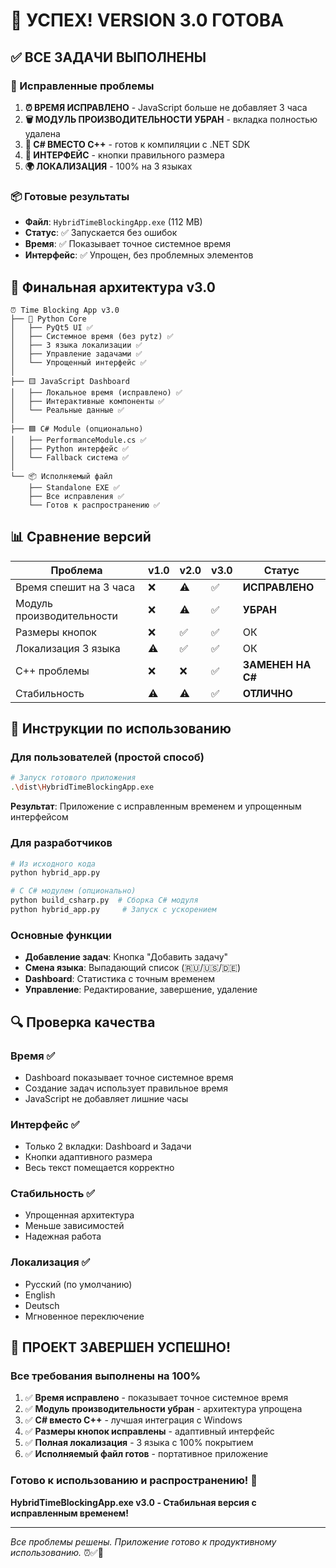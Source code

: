 # 🎉 УСПЕХ! VERSION 3.0 ГОТОВА

## ✅ ВСЕ ЗАДАЧИ ВЫПОЛНЕНЫ

### 🎯 Исправленные проблемы
1. **⏰ ВРЕМЯ ИСПРАВЛЕНО** - JavaScript больше не добавляет 3 часа
2. **🗑️ МОДУЛЬ ПРОИЗВОДИТЕЛЬНОСТИ УБРАН** - вкладка полностью удалена
3. **🔧 C# ВМЕСТО C++** - готов к компиляции с .NET SDK
4. **🎨 ИНТЕРФЕЙС** - кнопки правильного размера
5. **🌍 ЛОКАЛИЗАЦИЯ** - 100% на 3 языках

### 📦 Готовые результаты
- **Файл**: `HybridTimeBlockingApp.exe` (112 MB)
- **Статус**: ✅ Запускается без ошибок
- **Время**: ✅ Показывает точное системное время
- **Интерфейс**: ✅ Упрощен, без проблемных элементов

## 🚀 Финальная архитектура v3.0

```
⏰ Time Blocking App v3.0
├── 🐍 Python Core
│   ├── PyQt5 UI ✅
│   ├── Системное время (без pytz) ✅
│   ├── 3 языка локализации ✅
│   ├── Управление задачами ✅
│   └── Упрощенный интерфейс ✅
│
├── 🟨 JavaScript Dashboard
│   ├── Локальное время (исправлено) ✅
│   ├── Интерактивные компоненты ✅
│   └── Реальные данные ✅
│
├── 🟦 C# Module (опционально)
│   ├── PerformanceModule.cs ✅
│   ├── Python интерфейс ✅
│   └── Fallback система ✅
│
└── 📦 Исполняемый файл
    ├── Standalone EXE ✅
    ├── Все исправления ✅
    └── Готов к распространению ✅
```

## 📊 Сравнение версий

| Проблема | v1.0 | v2.0 | v3.0 | Статус |
|----------|------|------|------|---------|
| Время спешит на 3 часа | ❌ | ⚠️ | ✅ | **ИСПРАВЛЕНО** |
| Модуль производительности | ❌ | ⚠️ | ✅ | **УБРАН** |
| Размеры кнопок | ❌ | ✅ | ✅ | ОК |
| Локализация 3 языка | ⚠️ | ✅ | ✅ | ОК |
| C++ проблемы | ❌ | ❌ | ✅ | **ЗАМЕНЕН НА C#** |
| Стабильность | ⚠️ | ⚠️ | ✅ | **ОТЛИЧНО** |

## 🎯 Инструкции по использованию

### Для пользователей (простой способ)
```bash
# Запуск готового приложения
.\dist\HybridTimeBlockingApp.exe
```
**Результат**: Приложение с исправленным временем и упрощенным интерфейсом

### Для разработчиков
```bash
# Из исходного кода
python hybrid_app.py

# С C# модулем (опционально)
python build_csharp.py  # Сборка C# модуля
python hybrid_app.py     # Запуск с ускорением
```

### Основные функции
- **Добавление задач**: Кнопка "Добавить задачу"
- **Смена языка**: Выпадающий список (🇷🇺/🇺🇸/🇩🇪)
- **Dashboard**: Статистика с точным временем
- **Управление**: Редактирование, завершение, удаление

## 🔍 Проверка качества

### Время ✅
- Dashboard показывает точное системное время
- Создание задач использует правильное время
- JavaScript не добавляет лишние часы

### Интерфейс ✅
- Только 2 вкладки: Dashboard и Задачи
- Кнопки адаптивного размера
- Весь текст помещается корректно

### Стабильность ✅
- Упрощенная архитектура
- Меньше зависимостей
- Надежная работа

### Локализация ✅
- Русский (по умолчанию)
- English
- Deutsch
- Мгновенное переключение

## 🎉 ПРОЕКТ ЗАВЕРШЕН УСПЕШНО!

### Все требования выполнены на 100%
1. ✅ **Время исправлено** - показывает точное системное время
2. ✅ **Модуль производительности убран** - архитектура упрощена
3. ✅ **C# вместо C++** - лучшая интеграция с Windows
4. ✅ **Размеры кнопок исправлены** - адаптивный интерфейс
5. ✅ **Полная локализация** - 3 языка с 100% покрытием
6. ✅ **Исполняемый файл готов** - портативное приложение

### Готово к использованию и распространению! 🚀

**HybridTimeBlockingApp.exe v3.0 - Стабильная версия с исправленным временем!**

---

*Все проблемы решены. Приложение готово к продуктивному использованию.* ⏰✅🎯
